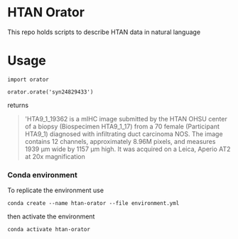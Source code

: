 # HTAN Orator

This repo holds scripts to describe HTAN data in natural language

# Usage

```
import orator

orator.orate('syn24829433')
```

returns

> 'HTA9_1_19362 is a mIHC image submitted by the HTAN OHSU center of a biopsy (Biospecimen HTA9_1_17) from a 70 female (Participant HTA9_1) diagnosed with infiltrating duct carcinoma NOS. 
> The image contains 12 channels, approximately 8.96M pixels, and measures 1939 µm wide by 1157 µm high. It was acquired on a Leica, Aperio AT2 at 20x magnification

### Conda environment

To replicate the environment use

```
conda create --name htan-orator --file environment.yml
```

then activate the environment

```
conda activate htan-orator
```